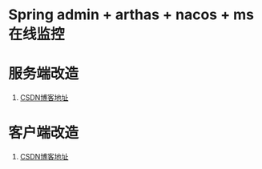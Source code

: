 # Spring admin + arthas + nacos + ms 在线监控
# 服务端改造
1. [CSDN博客地址](https://blog.csdn.net/xiaoll880214/article/details/120191476)
# 客户端改造
1. [CSDN博客地址](https://blog.csdn.net/xiaoll880214/article/details/120295070?spm=1001.2101.3001.6661.1&utm_medium=distribute.pc_relevant_t0.none-task-blog-2%7Edefault%7ECTRLIST%7Edefault-1.no_search_link&depth_1-utm_source=distribute.pc_relevant_t0.none-task-blog-2%7Edefault%7ECTRLIST%7Edefault-1.no_search_link&utm_relevant_index=1)